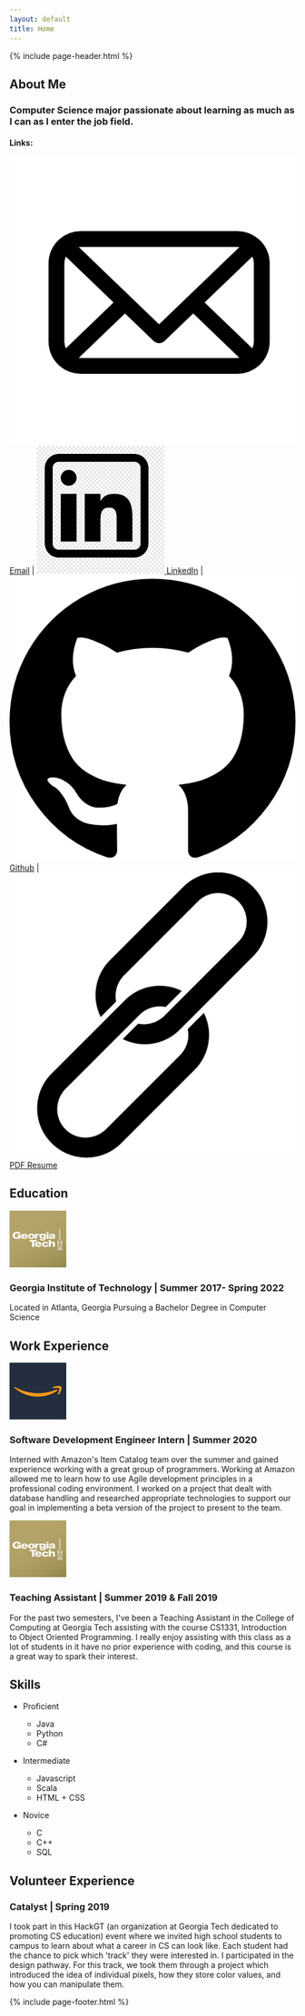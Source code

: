 ```yaml
---
layout: default
title: Home
---
```


{% include page-header.html %}

## About Me
### Computer Science major passionate about learning as much as I can as I enter the job field.
#### Links:
[![Email](/Email.png) Email](mailto:aott8@gatech.edu?Subject=Personal%20Website) | [![LinkedIn](/LinkedIn.png) LinkedIn](https://www.linkedin.com/in/amber-ott/) | [![Github](/Github.png) Github](https://github.com/aro126) | [![PDF Resume](/Link.png) PDF Resume](/Resume.pdf)

## Education
![Georgia Tech Logo](/GTLogo.png)
### Georgia Institute of Technology | Summer 2017- Spring 2022
Located in Atlanta, Georgia
Pursuing a Bachelor Degree in Computer Science

## Work Experience

![Amazon Logo](/AmazonLogo.png)
### Software Development Engineer Intern | Summer 2020
Interned with Amazon's Item Catalog team over the summer and gained experience working with a great group of programmers. Working at Amazon allowed me to learn how to use Agile development principles in a professional coding environment. I worked on a project that dealt with database handling and researched appropriate technologies to support our goal in implementing a beta version of the project to present to the team.

![Georgia Tech Logo](/GTLogo.png)
### Teaching Assistant | Summer 2019 & Fall 2019
For the past two semesters, I've been a Teaching Assistant in the College of
Computing at Georgia Tech assisting with the course CS1331, Introduction to
Object Oriented Programming. I really enjoy assisting with this class as a lot of
students in it have no prior experience with coding, and this course is a great way
to spark their interest.

## Skills
- Proficient
    - Java
    - Python
    - C#

- Intermediate
    - Javascript
    - Scala
    - HTML + CSS

- Novice
    - C
    - C++
    - SQL

## Volunteer Experience
### Catalyst | Spring 2019
I took part in this HackGT (an organization at Georgia Tech dedicated to promoting CS education) event where we invited high school students to campus to learn about what a career in CS can look like. Each student had the chance to pick which 'track' they were interested in. I participated in the design pathway. For this track, we took them through a project which introduced the idea of individual pixels, how they store color values, and how you can manipulate them.

{% include page-footer.html %}